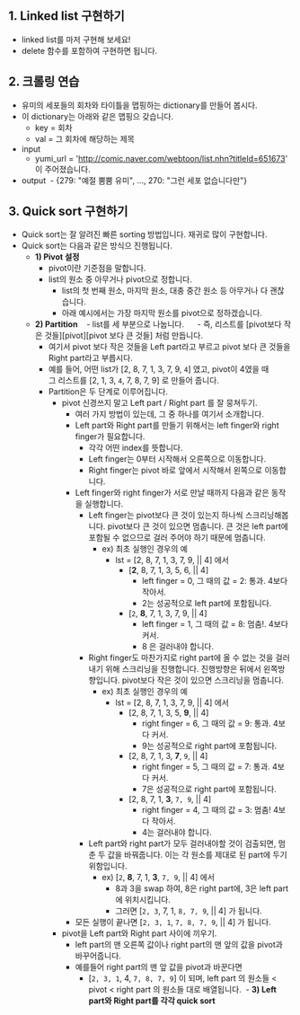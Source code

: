 ## 1. Linked list 구현하기
- linked list를 마저 구현해 보세요!
- delete 함수를 포함하여 구현하면 됩니다.

## 2. 크롤링 연습
- 유미의 세포들의 회차와 타이틀을 맵핑하는 dictionary를 만들어 봅시다.
- 이 dictionary는 아래와 같은 맵핑으 갖습니다.
  - key = 회차
  - val = 그 회차에 해당하는 제목
- input
  - yumi_url = 'http://comic.naver.com/webtoon/list.nhn?titleId=651673' 이 주어졌습니다.
- output
  - {279: "예절 뿜뿜 유미", ..., 270: "그런 세포 없습니다만"}
  
## 3. Quick sort 구현하기
- Quick sort는 잘 알려진 빠른 sorting 방법입니다. 재귀로 많이 구현합니다.
- Quick sort는 다음과 같은 방식으 진행됩니다.
  - **1) Pivot 설정**
    - pivot이란 기준점을 말합니다.
    - list의 원소 중 아무거나 pivot으로 정합니다.
      - list의 첫 번째 원소, 마지막 원소, 대충 중간 원소 등 아무거나 다 괜찮습니다.
      - 아래 예시에서는 가장 마지막 원소를 pivot으로 정하겠습니다.
  - **2) Partition**
    - list를 세 부분으로 나눕니다.
      - 즉, 리스트를 [pivot보다 작은 것들][pivot][pivot 보다 큰 것들] 처럼 만듭니다.
      - 여기서 pivot 보다 작은 것들을 Left part라고 부르고 pivot 보다 큰 것들을 Right part라고 부릅시다.
      - 예를 들어, 어떤 list가 [2, 8, 7, 1, 3, 7, 9, `4`] 였고, pivot이 4였을 때<br>
        그 리스트를 [2, 1, 3, `4`, 7, 8, 7, 9] 로 만들어 줍니다.
    - Partition은 두 단계로 이루어집니다.
        - pivot 신경쓰지 말고 Left part / Right part 를 잘 뭉쳐두기.
            - 여러 가지 방법이 있는데, 그 중 하나를 여기서 소개합니다.
            - Left part와 Right part를 만들기 위해서는 left finger와 right finger가 필요합니다. 
                - 각각 어떤 index를 뜻합니다.
                - Left finger는 0부터 시작해서 오른쪽으로 이동합니다.
                - Right finger는 pivot 바로 앞에서 시작해서 왼쪽으로 이동합니다.
            - Left finger와 right finger가 서로 만날 때까지 다음과 같은 동작을 실행합니다.
                - Left finger는 pivot보다 큰 것이 있는지 하나씩 스크리닝해봅니다. pivot보다 큰 것이 있으면 멈춥니다. 큰 것은 left part에 포함될 수 없으므로 걸러 주어야 하기 때문에 멈춥니다.
                    - ex) 최초 실행인 경우의 예
                        - lst = [2, 8, 7, 1, 3, 7, 9, || 4] 에서
                            - [**2**, 8, 7, 1, 3, 5, 6, || 4]
                                - left finger = 0, 그 때의 값 = 2: 통과. 4보다 작아서.
                                - 2는 성공적으로 left part에 포함됩니다.
                            - [`2`, **8**, 7, 1, 3, 7, 9, || 4]
                                - left finger = 1, 그 때의 값 = 8: 멈춤!. 4보다 커서.
                                - 8 은 걸러내야 합니다.
                - Right finger도 마찬가지로 right part에 올 수 없는 것을 걸러내기 위해 스크리닝을 진행합니다. 진행방향은 뒤에서 왼쪽방향입니다. pivot보다 작은 것이 있으면 스크리닝을 멈춥니다.
                    - ex) 최초 실행인 경우의 예
                        - lst = [2, 8, 7, 1, 3, 7, 9, || 4] 에서
                            - [2, 8, 7, 1, 3, 5, **9**, || 4]
                                - right finger = 6, 그 때의 값 = 9: 통과. 4보다 커서.
                                - 9는 성공적으로 right part에 포함됩니다.
                            - [2, 8, 7, 1, 3, **7**, `9`, || 4]
                                - right finger = 5, 그 때의 값 = 7: 통과. 4보다 커서.
                                - 7은 성공적으로 right part에 포함됩니다.
                            - [2, 8, 7, 1, **3**, `7, 9`, || 4]
                                - right finger = 4, 그 때의 값 = 3: 멈춤! 4보다 작아서.
                                - 4는 걸러내야 합니다.
                 - Left part와 right part가 모두 걸러내야할 것이 검출되면, 멈춘 두 값을 바꿔줍니다. 이는 각 원소를 제대로 된 part에 두기 위함입니다.
                     - ex) [`2`, **8**, 7, 1, **3**, `7, 9`, || 4] 에서
                         - 8과 3을 swap 하여, 8은 right part에, 3은 left part에 위치시킵니다.
                         - 그러면 [`2, 3`, 7, 1, `8, 7, 9`, || 4] 가 됩니다. 
            - 모든 실행이 끝나면 [`2, 3, 1`, `7, 8, 7, 9`, || 4] 가 됩니다.
        - pivot을 Left part와 Right part 사이에 끼우기.
            - left part의 맨 오른쪽 값이나 right part의 맨 앞의 값을 pivot과 바꾸어줍니다.
            - 예를들어 right part의 맨 앞 값을 pivot과 바꾼다면
                - [`2, 3, 1`, 4, `7, 8, 7, 9`] 이 되며, left part 의 원소들 < pivot < right part 의 원소들 대로 배열됩니다.
  - **3) Left part와 Right part를 각각 quick sort**

